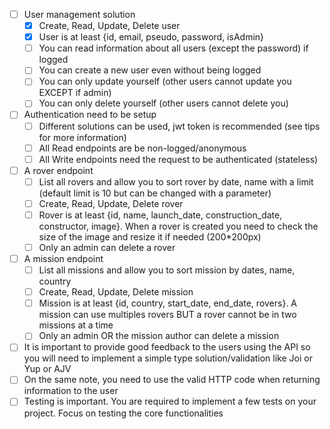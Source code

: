 - [ ] User management solution
    - [x] Create, Read, Update, Delete user
    - [x] User is at least {id, email, pseudo, password, isAdmin}
    - [ ] You can read information about all users (except the password) if logged
    - [ ] You can create a new user even without being logged
    - [ ] You can only update yourself (other users cannot update you EXCEPT if admin)
    - [ ] You can only delete yourself (other users cannot delete you)
- [ ] Authentication need to be setup
  - [ ] Different solutions can be used, jwt token is recommended (see tips for more information)
  - [ ] All Read endpoints are be non-logged/anonymous 
  - [ ] All Write endpoints need the request to be authenticated (stateless)
- [ ] A rover endpoint
  - [ ] List all rovers and allow you to sort rover by date, name with a limit (default limit is 10 but can be changed with a parameter)
  - [ ] Create, Read, Update, Delete rover
  - [ ] Rover is at least {id, name, launch_date, construction_date, constructor, image}. When a rover is created you need to check the size of the image and resize it if needed (200*200px)
  - [ ] Only an admin can delete a rover
- [ ] A mission endpoint
  - [ ] List all missions and allow you to sort mission by dates, name, country
  - [ ] Create, Read, Update, Delete mission
  - [ ] Mission is at least {id, country, start_date, end_date, rovers}. A mission can use multiples rovers BUT a rover cannot be in two missions at a time
  - [ ] Only an admin OR the mission author can delete a mission
- [ ] It is important to provide good feedback to the users using the API so you will need to implement a simple type solution/validation like Joi or Yup or AJV
- [ ] On the same note, you need to use the valid HTTP code when returning information to the user
- [ ] Testing is important. You are required to implement a few tests on your project. Focus on testing the core functionalities